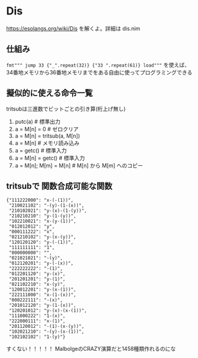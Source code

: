 # Dis
https://esolangs.org/wiki/Dis を解くよ。詳細は dis.nim

## 仕組み
`fmt""" jump 33 {"_".repeat(32)} {"33 ".repeat(61)} load"""` を使えば、34番地メモリから36番地メモリまでをある自由に使ってプログラミングできる

## 擬似的に使える命令一覧

tritsubは三進数でビットごとの引き算(桁上げ無し)

1. putc(a) # 標準出力
2. a = M[n] = 0 # ゼロクリア
3. a = M[n] = tritsub(a, M[n])
4. a = M[n] # メモリ読み込み
5. a = getc() # 標準入力
6. a = M[n] = getc() # 標準入力
7. a = M[n]; M[m] = M[n] # M[n] から M[m] へのコピー

## tritsubで 関数合成可能な関数
```
{"111222000": "x-(-(1))",
 "210021102": "-(y)-(1-(x))",
 "210102021": "y-(x)-(1-(y))",
 "210210210": "y-(1-(y))",
 "102210021": "x-(y-(1))",
 "012012012": "y",
 "000111222": "x",
 "021210102": "y-(x-(y))",
 "120120120": "y-(-(1))",
 "111111111": "1",
 "000000000": "",
 "021021021": "-(y)",
 "012120201": "y-(-(x))",
 "222222222": "-(1)",
 "012201120": "y-(x)",
 "201201201": "y-(1)",
 "021102210": "x-(y)",
 "120012201": "y-(x-(1))",
 "222111000": "x-(1-(x))",
 "000222111": "-(x)",
 "201012120": "y-(1-(x))",
 "120201012": "y-(x)-(x-(1))",
 "111000222": "1-(x)",
 "222000111": "x-(1)",
 "201120012": "-(1)-(x-(y))",
 "102021210": "-(y)-(x-(1))",
 "102102102": "1-(y)"}
```
すくない！！！！！
MalbolgeのCRAZY演算だと1458種類作れるのにな
